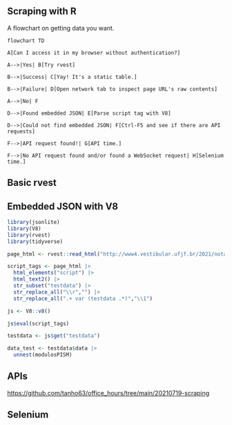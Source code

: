 ## Scraping with R

A flowchart on getting data you want. 

```mermaid
flowchart TD

A[Can I access it in my browser without authentication?]

A-->|Yes| B[Try rvest]

B-->|Success| C[Yay! It's a static table.]

B-->|Failure| D[Open network tab to inspect page URL's raw contents]

A-->|No| F

D-->|Found embedded JSON| E[Parse script tag with V8]

D-->|Could not find embedded JSON| F[Ctrl-F5 and see if there are API requests]

F-->|API request found!| G[API time.]

F-->|No API request found and/or found a WebSocket request| H[Selenium time.]

```

## Basic rvest

## Embedded JSON with V8

```r
library(jsonlite)
library(V8)
library(rvest)
library(tidyverse)

page_html <- rvest::read_html("http://www4.vestibular.ufjf.br/2021/notaspism1/H.html")

script_tags <- page_html |> 
  html_elements("script") |> 
  html_text2() |> 
  str_subset("testdata") |> 
  str_replace_all("\\r","") |> 
  str_replace_all(".+ var (testdata .*)","\\1")

js <- V8::v8()

js$eval(script_tags)

testdata <- js$get("testdata") 

data_test <- testdata$data |> 
  unnest(modulosPISM)
 ```

## APIs

https://github.com/tanho63/office_hours/tree/main/20210719-scraping

## Selenium

